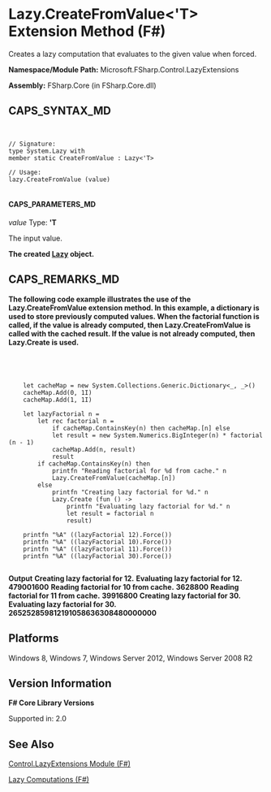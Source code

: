 # Lazy.CreateFromValue<'T> Extension Method (F#)

Creates a lazy computation that evaluates to the given value when forced.

**Namespace/Module Path:** Microsoft.FSharp.Control.LazyExtensions

**Assembly:** FSharp.Core (in FSharp.Core.dll)


## CAPS_SYNTAX_MD



```


// Signature:
type System.Lazy with
member static CreateFromValue : Lazy<'T>

// Usage:
lazy.CreateFromValue (value)


```



#### CAPS_PARAMETERS_MD
*value*
Type: **'T**


The input value.



**The created [Lazy](http://msdn.microsoft.com/en-us/library/b29d0af5-6efb-4a55-a278-2662a4ecc489) object.**
## CAPS_REMARKS_MD
**The following code example illustrates the use of the Lazy.CreateFromValue extension method. In this example, a dictionary is used to store previously computed values. When the factorial function is called, if the value is already computed, then Lazy.CreateFromValue is called with the cached result. If the value is not already computed, then Lazy.Create is used.**


```




    let cacheMap = new System.Collections.Generic.Dictionary<_, _>()
    cacheMap.Add(0, 1I)
    cacheMap.Add(1, 1I)

    let lazyFactorial n =
        let rec factorial n =
            if cacheMap.ContainsKey(n) then cacheMap.[n] else
            let result = new System.Numerics.BigInteger(n) * factorial (n - 1)
            cacheMap.Add(n, result)
            result
        if cacheMap.ContainsKey(n) then
            printfn "Reading factorial for %d from cache." n
            Lazy.CreateFromValue(cacheMap.[n])
        else
            printfn "Creating lazy factorial for %d." n
            Lazy.Create (fun () ->
                printfn "Evaluating lazy factorial for %d." n
                let result = factorial n
                result)

    printfn "%A" ((lazyFactorial 12).Force())
    printfn "%A" ((lazyFactorial 10).Force())
    printfn "%A" ((lazyFactorial 11).Force())
    printfn "%A" ((lazyFactorial 30).Force())


```



**Output**
**Creating lazy factorial for 12.**
**Evaluating lazy factorial for 12.**
**479001600**
**Reading factorial for 10 from cache.**
**3628800**
**Reading factorial for 11 from cache.**
**39916800**
**Creating lazy factorial for 30.**
**Evaluating lazy factorial for 30.**
**265252859812191058636308480000000**
## Platforms
Windows 8, Windows 7, Windows Server 2012, Windows Server 2008 R2


## Version Information
**F# Core Library Versions**

Supported in: 2.0




## See Also
[Control.LazyExtensions Module &#40;F&#35;&#41;](Control.LazyExtensions+Module+%28F%23%29.md)

[Lazy Computations &#40;F&#35;&#41;](Lazy+Computations+%28F%23%29.md)

